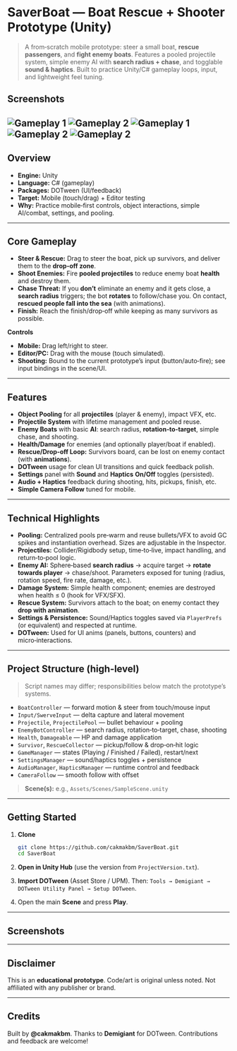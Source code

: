 # SaverBoat — Boat Rescue + Shooter Prototype (Unity)

> A from‑scratch mobile prototype: steer a small boat, **rescue passengers**, and **fight enemy boats**. Features a pooled projectile system, simple enemy AI with **search radius + chase**, and togglable **sound & haptics**. Built to practice Unity/C# gameplay loops, input, and lightweight feel tuning.

## Screenshots

![Gameplay 1](rescue1.png)
![Gameplay 2](rescue2.png)
![Gameplay 1](rescue3.png)
![Gameplay 2](rescue4.png)
![Gameplay 2](rescue5.png)
---

## Overview

* **Engine:** Unity
* **Language:** C# (gameplay)
* **Packages:** DOTween (UI/feedback)
* **Target:** Mobile (touch/drag) + Editor testing
* **Why:** Practice mobile‑first controls, object interactions, simple AI/combat, settings, and pooling.


---

## Core Gameplay

* **Steer & Rescue:** Drag to steer the boat, pick up survivors, and deliver them to the **drop‑off zone**.
* **Shoot Enemies:** Fire **pooled projectiles** to reduce enemy boat **health** and destroy them.
* **Chase Threat:** If you **don’t** eliminate an enemy and it gets close, a **search radius** triggers; the bot **rotates** to follow/chase you. On contact, **rescued people fall into the sea** (with animations).
* **Finish:** Reach the finish/drop‑off while keeping as many survivors as possible.

**Controls**

* **Mobile:** Drag left/right to steer.
* **Editor/PC:** Drag with the mouse (touch simulated).
* **Shooting:** Bound to the current prototype’s input (button/auto‑fire); see input bindings in the scene/UI.

---

## Features

* **Object Pooling** for all **projectiles** (player & enemy), impact VFX, etc.
* **Projectile System** with lifetime management and pooled reuse.
* **Enemy Boats** with basic **AI**: search radius, **rotation‑to‑target**, simple chase, and shooting.
* **Health/Damage** for enemies (and optionally player/boat if enabled).
* **Rescue/Drop‑off Loop:** Survivors board, can be lost on enemy contact (with **animations**).
* **DOTween** usage for clean UI transitions and quick feedback polish.
* **Settings** panel with **Sound** and **Haptics** **On/Off** toggles (persisted).
* **Audio + Haptics** feedback during shooting, hits, pickups, finish, etc.
* **Simple Camera Follow** tuned for mobile.

---

## Technical Highlights

* **Pooling:** Centralized pools pre‑warm and reuse bullets/VFX to avoid GC spikes and instantiation overhead. Sizes are adjustable in the Inspector.
* **Projectiles:** Collider/Rigidbody setup, time‑to‑live, impact handling, and return‑to‑pool logic.
* **Enemy AI:** Sphere‑based **search radius** → acquire target → **rotate towards player** → chase/shoot. Parameters exposed for tuning (radius, rotation speed, fire rate, damage, etc.).
* **Damage System:** Simple health component; enemies are destroyed when health ≤ 0 (hook for VFX/SFX).
* **Rescue System:** Survivors attach to the boat; on enemy contact they **drop with animation**.
* **Settings & Persistence:** Sound/Haptics toggles saved via `PlayerPrefs` (or equivalent) and respected at runtime.
* **DOTween:** Used for UI anims (panels, buttons, counters) and micro‑interactions.

---

## Project Structure (high‑level)

> Script names may differ; responsibilities below match the prototype’s systems.

* `BoatController` — forward motion & steer from touch/mouse input
* `Input/SwerveInput` — delta capture and lateral movement
* `Projectile`, `ProjectilePool` — bullet behaviour + pooling
* `EnemyBotController` — search radius, rotation‑to‑target, chase, shooting
* `Health`, `Damageable` — HP and damage application
* `Survivor`, `RescueCollector` — pickup/follow & drop‑on‑hit logic
* `GameManager` — states (Playing / Finished / Failed), restart/next
* `SettingsManager` — sound/haptics toggles + persistence
* `AudioManager`, `HapticsManager` — runtime control and feedback
* `CameraFollow` — smooth follow with offset

> **Scene(s):** e.g., `Assets/Scenes/SampleScene.unity` 

---

## Getting Started

1. **Clone**

   ```bash
   git clone https://github.com/cakmakbm/SaverBoat.git
   cd SaverBoat
   ```
2. **Open in Unity Hub** (use the version from `ProjectVersion.txt`).
3. **Import DOTween** (Asset Store / UPM). Then: `Tools → Demigiant → DOTween Utility Panel → Setup DOTween`.
4. Open the main **Scene** and press **Play**.

---


## Screenshots 







---




## Disclaimer

This is an **educational prototype**. Code/art is original unless noted. Not affiliated with any publisher or brand.

---

## Credits

Built by **@cakmakbm**.
Thanks to **Demigiant** for DOTween.
Contributions and feedback are welcome!
